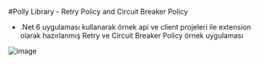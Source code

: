 #Polly Library - Retry Policy and Circuit Breaker Policy

- .Net 6 uygulaması kullanarak örnek api ve client projeleri ile extension olarak hazırlanmış Retry ve Circuit Breaker Policy örnek uygulaması

![image](https://user-images.githubusercontent.com/9309663/207430317-8cf5faaf-9b45-47a0-b089-d8f64e79aac7.png)
